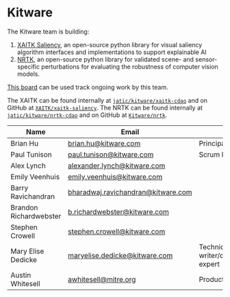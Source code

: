 # Kitware

The Kitware team is building:

1. [XAITK Saliency](../products/xaitk.md), an open-source python library for visual saliency algorithm interfaces and implementations to support explainable AI
2. [NRTK](../products/nrtk.md), an open-source python library for validated scene- and sensor-specific perturbations for evaluating the robustness of computer vision models.

[This board](https://gitlab.jatic.net/groups/jatic/kitware/-/boards) can be used track ongoing work by this team. 

The XAITK can be found internally at [`jatic/kitware/xaitk-cdao`](https://gitlab.jatic.net/jatic/kitware/xaitk-cdao) and on GitHub at [`XAITK/xaitk-saliency`](https://github.com/XAITK/xaitk-saliency/). The NRTK can be found internally at [`jatic/kitware/nrtk-cdao`](https://gitlab.jatic.net/jatic/kitware/nrtk-cdao) and on GitHub at [`Kitware/nrtk`](https://github.com/Kitware/nrtk/).

| Name | Email | Role |
| ---- | ----- | ---- |
| Brian Hu | <brian.hu@kitware.com> | Principal Investigator |
| Paul Tunison | <paul.tunison@kitware.com> | Scrum Master |
| Alex Lynch | <alexander.lynch@kitware.com> | |
| Emily Veenhuis | <emily.veenhuis@kitware.com> | |
| Barry Ravichandran | <bharadwaj.ravichandran@kitware.com> | |
| Brandon Richardwebster | <b.richardwebster@kitware.com> | |
| Stephen Crowell | <stephen.crowell@kitware.com> | |
| Mary Elise Dedicke | <maryelise.dedicke@kitware.com> | Technical writer/documentation expert |
| Austin Whitesell | <awhitesell@mitre.org> | Product Owner |
